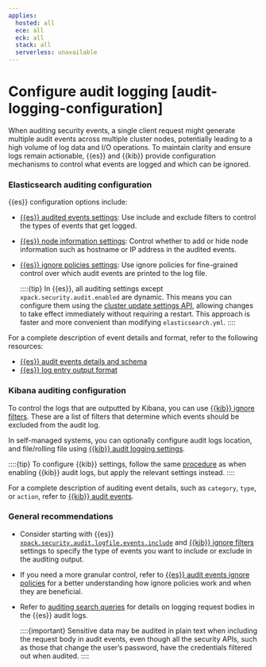 ```yaml
---
applies:
  hosted: all
  ece: all
  eck: all
  stack: all
  serverless: unavailable
---
```


# Configure audit logging [audit-logging-configuration]

When auditing security events, a single client request might generate multiple audit events across multiple cluster nodes, potentially leading to a high volume of log data and I/O operations. To maintain clarity and ensure logs remain actionable, {{es}} and {{kib}} provide configuration mechanisms to control what events are logged and which can be ignored.

### Elasticsearch auditing configuration

{{es}} configuration options include:

  * [{{es}} audited events settings](https://www.elastic.co/guide/en/elasticsearch/reference/current/auditing-settings.html#event-audit-settings): Use include and exclude filters to control the types of events that get logged.
  * [{{es}} node information settings](https://www.elastic.co/guide/en/elasticsearch/reference/current/auditing-settings.html#node-audit-settings): Control whether to add or hide node information such as hostname or IP address in the audited events.
  * [{{es}} ignore policies settings](https://www.elastic.co/guide/en/elasticsearch/reference/current/auditing-settings.html#audit-event-ignore-policies): Use ignore policies for fine-grained control over which audit events are printed to the log file.

    ::::{tip}
    In {{es}}, all auditing settings except `xpack.security.audit.enabled` are dynamic. This means you can configure them using the [cluster update settings API](https://www.elastic.co/guide/en/elasticsearch/reference/current/cluster-update-settings.html), allowing changes to take effect immediately without requiring a restart. This approach is faster and more convenient than modifying `elasticsearch.yml`. 
    ::::

For a complete description of event details and format, refer to the following resources:
  * [{{es}} audit events details and schema](asciidocalypse://elasticsearch/docs/reference/elasticsearch/elasticsearch-audit-events)
  * [{{es}} log entry output format](/deploy-manage/monitor/logging-configuration/logfile-audit-output.md#audit-log-entry-format)

### Kibana auditing configuration

To control the logs that are outputted by Kibana, you can use [{{kib}} ignore filters](https://www.elastic.co/guide/en/kibana/current/security-settings-kb.html#audit-logging-ignore-filters). These are a list of filters that determine which events should be excluded from the audit log.

In self-managed systems, you can optionally configure audit logs location, and file/rolling file using [{{kib}} audit logging settings](https://www.elastic.co/guide/en/kibana/current/security-settings-kb.html#audit-logging-settings).


::::{tip}
To configure {{kib}} settings, follow the same [procedure](./enabling-audit-logs.md#enable-audit-logging-procedure) as when enabling {{kib}} audit logs, but apply the relevant settings instead.
::::

For a complete description of auditing event details, such as `category`, `type`, or `action`, refer to [{{kib}} audit events](https://www.elastic.co/guide/en/kibana/current/xpack-security-audit-logging.html#xpack-security-ecs-audit-logging).

### General recommendations

* Consider starting with {{es}} [`xpack.security.audit.logfile.events.include`](https://www.elastic.co/guide/en/elasticsearch/reference/current/auditing-settings.html#xpack-sa-lf-events-include) and [{{kib}} ignore filters](https://www.elastic.co/guide/en/kibana/current/security-settings-kb.html#audit-logging-ignore-filters) settings to specify the type of events you want to include or exclude in the auditing output.

* If you need a more granular control, refer to [{{es}} audit events ignore policies](./logfile-audit-events-ignore-policies.md) for a better understanding how ignore policies work and when they are beneficial.

* Refer to [auditing search queries](./auditing-search-queries.md) for details on logging request bodies in the {{es}} audit logs.

  ::::{important}
  Sensitive data may be audited in plain text when including the request body in audit events, even though all the security APIs, such as those that change the user’s password, have the credentials filtered out when audited.
  ::::
